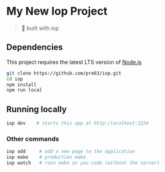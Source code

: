 # My New Iop Project
> 🌳  built with iop

## Dependencies

This project requires the latest LTS version of [Node.js](https://nodejs.org/)

```bash
git clone https://github.com/pre63/iop.git
cd iop
npm install
npm run local
```

## Running locally

```bash
iop dev    # starts this app at http:/localhost:1234
```

### Other commands

```bash
iop add     # add a new page to the application
iop make    # production make
iop watch   # runs make as you code (without the server)
```
